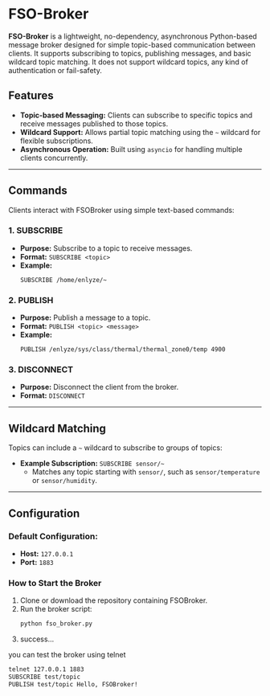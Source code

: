 # FSO-Broker

**FSO-Broker** is a lightweight, no-dependency, asynchronous Python-based message broker designed for simple topic-based communication between clients. It supports subscribing to topics, publishing messages, and basic wildcard topic matching.
It does not support wildcard topics, any kind of authentication or fail-safety.

## Features
- **Topic-based Messaging:** Clients can subscribe to specific topics and receive messages published to those topics.
- **Wildcard Support:** Allows partial topic matching using the `~` wildcard for flexible subscriptions.
- **Asynchronous Operation:** Built using `asyncio` for handling multiple clients concurrently.

---

## Commands
Clients interact with FSOBroker using simple text-based commands:

### 1. **SUBSCRIBE**
   - **Purpose:** Subscribe to a topic to receive messages.
   - **Format:** `SUBSCRIBE <topic>`
   - **Example:**
     ```text
     SUBSCRIBE /home/enlyze/~
     ```

### 2. **PUBLISH**
   - **Purpose:** Publish a message to a topic.
   - **Format:** `PUBLISH <topic> <message>`
   - **Example:**
     ```text
     PUBLISH /enlyze/sys/class/thermal/thermal_zone0/temp 4900
     ```

### 3. **DISCONNECT**
   - **Purpose:** Disconnect the client from the broker.
   - **Format:** `DISCONNECT`

---

## Wildcard Matching
Topics can include a `~` wildcard to subscribe to groups of topics:
- **Example Subscription:** `SUBSCRIBE sensor/~`
  - Matches any topic starting with `sensor/`, such as `sensor/temperature` or `sensor/humidity`.

---

## Configuration

### Default Configuration:
- **Host:** `127.0.0.1`
- **Port:** `1883`

### How to Start the Broker
1. Clone or download the repository containing FSOBroker.
2. Run the broker script:
   ```bash
   python fso_broker.py
   ```
3. success...


you can test the broker using telnet

```bash
telnet 127.0.0.1 1883
SUBSCRIBE test/topic
PUBLISH test/topic Hello, FSOBroker!
```
